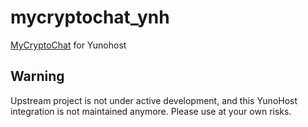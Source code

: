 mycryptochat_ynh
================

[MyCryptoChat](https://github.com/HowTommy/mycryptochat/) for Yunohost

## Warning

Upstream project is not under active development, and this YunoHost integration is not maintained anymore. Please use at your own risks. 
